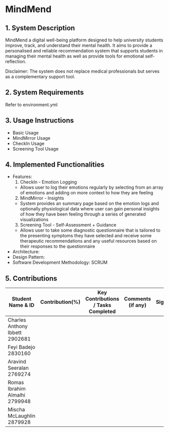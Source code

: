 # MindMend

## 1. System Description
MindMend a digital well-being platform designed to help university students improve, track, and understand their mental health. 
It aims to provide a personalised and reliable recommendation system that supports students in managing their mental health 
as well as provide tools for emotional self-reflection. 

Disclaimer: The system does not replace medical professionals but serves as a complementary support tool.

## 2. System Requirements
Refer to environment.yml 
## 3. Usage Instructions
- Basic Usage
- MindMirror Usage
- CheckIn Usage
- Screening Tool Usage



## 4. Implemented Functionalities
- Features:
  1. CheckIn - Emotion Logging
    - Allows user to log their emotions regularly by selecting from an array of emotions and adding on more context to how they are feeling
  2. MindMirror - Insights
    - System provides an summary page based on the emotion logs and optionally physiological data where user can gain personal insights of how they have been feeling through a series of generated visualizations
  3. Screening Tool - Self-Assessment + Guidance
    - Allows user to take some diagnostic questionnaire that is tailored to the presenting symptoms they have selected and receive some therapeutic recommendations and any useful resources based on their responses to the questionnaire
- Architecture:
- Design Pattern:
- Software Development Methodology: SCRUM


## 5. Contributions
| Student Name & ID | Contribution(%) | Key Contributions / Tasks Completed | Comments (if any) | Signature |
|-------------------|-----------------|-------------------------------------|-------------------|-----------|
|Charles Anthony Ibbett 2902681|                 |                                     |                   |           |
|Feyi Badejo 2830160 |                 |                                     |                   |           |
|Aravind Seeralan 2769274|                 |                                     |                   |           |
|Romas Ibrahim Almalhi 2799948|                 |                                     |                   |           |
|Mischa McLaughlin 2879928|                 |                                     |                   |           |